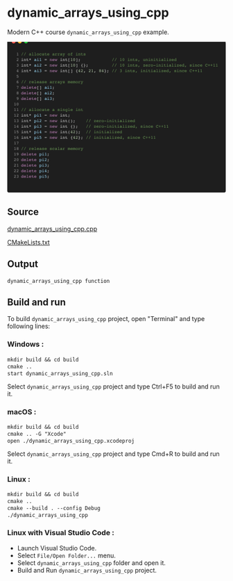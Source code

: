 # dynamic_arrays_using_cpp

Modern C++ course `dynamic_arrays_using_cpp` example.

![dynamic_arrays_using_cpp](../../../docs/pictures/language_basics/dynamic_arrays_using_cpp.png)

## Source

[dynamic_arrays_using_cpp.cpp](dynamic_arrays_using_cpp.cpp)

[CMakeLists.txt](CMakeLists.txt)

## Output

```
dynamic_arrays_using_cpp function
```

## Build and run

To build `dynamic_arrays_using_cpp` project, open "Terminal" and type following lines:

### Windows :

``` shell
mkdir build && cd build
cmake .. 
start dynamic_arrays_using_cpp.sln
```

Select `dynamic_arrays_using_cpp` project and type Ctrl+F5 to build and run it.

### macOS :

``` shell
mkdir build && cd build
cmake .. -G "Xcode"
open ./dynamic_arrays_using_cpp.xcodeproj
```

Select `dynamic_arrays_using_cpp` project and type Cmd+R to build and run it.

### Linux :

``` shell
mkdir build && cd build
cmake .. 
cmake --build . --config Debug
./dynamic_arrays_using_cpp
```

### Linux with Visual Studio Code :

* Launch Visual Studio Code.
* Select `File/Open Folder...` menu.
* Select `dynamic_arrays_using_cpp` folder and open it.
* Build and Run `dynamic_arrays_using_cpp` project.
